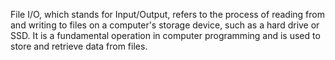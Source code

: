 File I/O, which stands for Input/Output, refers to the process of reading from and writing to files on a computer's storage device, such as a hard drive or SSD. It is a fundamental operation in computer programming and is used to store and retrieve data from files.
